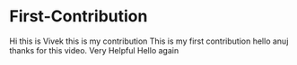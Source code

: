 # First-Contribution
Hi this is Vivek this is my contribution
This is my first contribution
hello anuj thanks for this video. Very Helpful
Hello again
